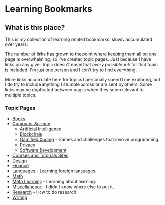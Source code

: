 # Learning Bookmarks

## What is this place?

This is my collection of learning related bookmarks, slowly accumulated over years.

The number of links has grown to the point where keeping them all on one page is overwhelming, so I've created topic pages. Just because I have links on any given topic doesn't mean that *every possible link* for that topic is included. I'm just one person and I don't try to find everything.

More links accumulate here for topics I personally spend time exploring, but I do try to include anything I stumble across or am sent by others. Some links may be duplicated between pages when they seem relevant to multiple topics.

### Topic Pages

- [Books](books.md)
- [Computer Science](compsci.md)
    - [Artificial Intelligence](compsci/ai.md)
    - [Blockchain](compsci/blockchain.md)
    - [Gamified Coding](compsci/gamified-coding.md) - Games and challenges that involve programming.
    - [Privacy](compsci.md)
    - [Software Development](compsci/software-dev.md)
- [Courses and Tutorials Sites](course-sites.md)
- [Design](design.md)
- [Finance](finance.md)
- [Languages](languages.md) - Learning foreign languages.
- [Math](math.md)
- [Meta Learning](meta-learning.md) - Learning about learning.
- [Miscellaneous](misc.md) - I didn't know where else to put it.
- [Research](research.md) - How to do research.
- [Writing](writing.md)
